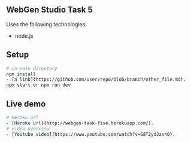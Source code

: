 ## WebGen Studio Task 5

Uses the following technologies:

- node.js

## Setup

```sh
# in main directory
npm install
- [a link](https://github.com/user/repo/blob/branch/other_file.md).
npm start or npm run dev
```

## Live demo

```sh
# heroku url
- [Heroku url](http://webgen-task-five.herokuapp.com/).
# video overview
- [Youtube video](https://www.youtube.com/watch?v=G8T2ydJzv40).
```
